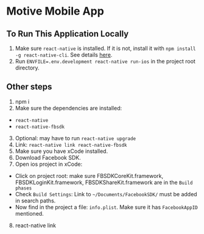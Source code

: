 # Motive Mobile App

## To Run This Application Locally

1. Make sure `react-native` is installed. If it is not, install it with `npm install -g react-native-cli`. See details [here](https://facebook.github.io/react-native/docs/getting-started.html).
2. Run `ENVFILE=.env.development react-native run-ios` in the project root directory.

## Other steps

1. npm i
2. Make sure the dependencies are installed:
-  `react-native`
-  `react-native-fbsdk`
3. Optional: may have to run `react-native upgrade`
4. Link: `react-native link react-native-fbsdk`
5. Make sure you have xCode installed.
6. Download Facebook SDK.
7. Open ios project in xCode:
- Click on project root: make sure FBSDKCoreKit.framework, FBSDKLoginKit.framework, FBSDKShareKit.framework are in the `Build phases`
- Check `Build Settings`: Link to `~/Documents/FacebookSDK/` must be added in search paths.
- Now find in the project a file: `info.plist`. Make sure it has `FacebookAppID` mentioned.
8. react-native link